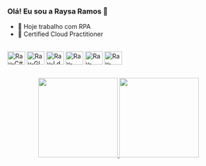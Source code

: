 ### Olá! Eu sou a Raysa Ramos 👋

- 🔭 Hoje trabalho com RPA
- 🌱 Certified Cloud Practitioner

</div>
<div style="display: inline_block"><br>
  <img align="center" alt="Ray-C#" height="30" width="40" src="https://cdn.jsdelivr.net/gh/devicons/devicon/icons/csharp/csharp-original.svg" />
  <img align="center" alt="Ray-GL" height="30" width="40" src="https://cdn.jsdelivr.net/gh/devicons/devicon/icons/gitlab/gitlab-original.svg" />
  <img align="center" alt="Ray-Ld" height="30" width="40" src="https://cdn.jsdelivr.net/gh/devicons/devicon/icons/linkedin/linkedin-original.svg" />
  <img align="center" alt="Ray-Python" height="30" width="40" src="https://cdn.jsdelivr.net/gh/devicons/devicon/icons/python/python-original.svg" />
  <img align="center" alt="Ray-Trello" height="30" width="40" src="https://cdn.jsdelivr.net/gh/devicons/devicon/icons/trello/trello-plain.svg" />
  <img align="center" alt="Ray-Putty" height="30" width="40" src="https://cdn.jsdelivr.net/gh/devicons/devicon/icons/putty/putty-original.svg" />
          
</div>

##

<div align="center">
  <a href="https://github.com/raysaramos">
  <img height="180em" src="https://github-readme-stats.vercel.app/api?username=raysaramos&show_icons=true&theme=dark&include_all_commits=true&count_private=true"/>
  <img height="180em" src="https://github-readme-stats.vercel.app/api/top-langs/?username=raysaramos&layout=compact&langs_count=7&theme=dark"/>
</div>
